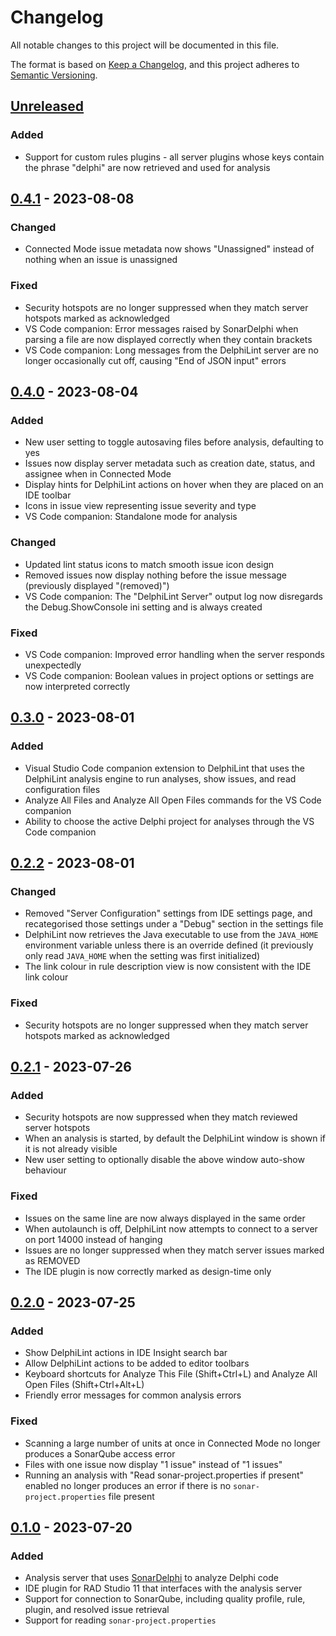 # Changelog

All notable changes to this project will be documented in this file.

The format is based on [Keep a Changelog](https://keepachangelog.com/en/1.0.0/),
and this project adheres to [Semantic Versioning](https://semver.org/spec/v2.0.0.html).

## [Unreleased]

### Added

* Support for custom rules plugins - all server plugins whose keys contain the phrase "delphi" are now retrieved and used for analysis

## [0.4.1] - 2023-08-08

### Changed

* Connected Mode issue metadata now shows "Unassigned" instead of nothing when an issue is unassigned

### Fixed

* Security hotspots are no longer suppressed when they match server hotspots marked as acknowledged
* VS Code companion: Error messages raised by SonarDelphi when parsing a file are now displayed correctly when they
  contain brackets
* VS Code companion: Long messages from the DelphiLint server are no longer occasionally cut off, causing "End of JSON
  input" errors

## [0.4.0] - 2023-08-04

### Added

* New user setting to toggle autosaving files before analysis, defaulting to yes
* Issues now display server metadata such as creation date, status, and assignee when in Connected Mode
* Display hints for DelphiLint actions on hover when they are placed on an IDE toolbar
* Icons in issue view representing issue severity and type
* VS Code companion: Standalone mode for analysis

### Changed

* Updated lint status icons to match smooth issue icon design
* Removed issues now display nothing before the issue message (previously displayed "(removed)")
* VS Code companion: The "DelphiLint Server" output log now disregards the Debug.ShowConsole ini setting and is
  always created

### Fixed

* VS Code companion: Improved error handling when the server responds unexpectedly
* VS Code companion: Boolean values in project options or settings are now interpreted correctly

## [0.3.0] - 2023-08-01

### Added

* Visual Studio Code companion extension to DelphiLint that uses the DelphiLint analysis engine to run analyses,
  show issues, and read configuration files
* Analyze All Files and Analyze All Open Files commands for the VS Code companion
* Ability to choose the active Delphi project for analyses through the VS Code companion

## [0.2.2] - 2023-08-01

### Changed

* Removed "Server Configuration" settings from IDE settings page, and recategorised those settings under a
  "Debug" section in the settings file
* DelphiLint now retrieves the Java executable to use from the `JAVA_HOME` environment variable unless there
  is an override defined (it previously only read `JAVA_HOME` when the setting was first initialized)
* The link colour in rule description view is now consistent with the IDE link colour

### Fixed

* Security hotspots are no longer suppressed when they match server hotspots marked as acknowledged

## [0.2.1] - 2023-07-26

### Added

* Security hotspots are now suppressed when they match reviewed server hotspots
* When an analysis is started, by default the DelphiLint window is shown if it is not already visible
* New user setting to optionally disable the above window auto-show behaviour

### Fixed

* Issues on the same line are now always displayed in the same order
* When autolaunch is off, DelphiLint now attempts to connect to a server on port 14000 instead of hanging
* Issues are no longer suppressed when they match server issues marked as REMOVED
* The IDE plugin is now correctly marked as design-time only

## [0.2.0] - 2023-07-25

### Added

* Show DelphiLint actions in IDE Insight search bar
* Allow DelphiLint actions to be added to editor toolbars
* Keyboard shortcuts for Analyze This File (Shift+Ctrl+L) and Analyze All Open Files (Shift+Ctrl+Alt+L)
* Friendly error messages for common analysis errors

### Fixed

* Scanning a large number of units at once in Connected Mode no longer produces a SonarQube access error
* Files with one issue now display "1 issue" instead of "1 issues"
* Running an analysis with "Read sonar-project.properties if present" enabled no longer produces an error
  if there is no `sonar-project.properties` file present

## [0.1.0] - 2023-07-20

### Added

* Analysis server that uses [SonarDelphi](https://github.com/Integrated-Application-Development/sonar-delphi)
  to analyze Delphi code
* IDE plugin for RAD Studio 11 that interfaces with the analysis server
* Support for connection to SonarQube, including quality profile, rule, plugin, and
  resolved issue retrieval
* Support for reading `sonar-project.properties`

[unreleased]: https://github.com/Integrated-Application-Development/delphilint/compare/v0.4.1...HEAD
[0.4.1]: https://github.com/Integrated-Application-Development/delphilint/compare/v0.4.0...v0.4.1
[0.4.0]: https://github.com/Integrated-Application-Development/delphilint/compare/v0.3.0...v0.4.0
[0.3.0]: https://github.com/Integrated-Application-Development/delphilint/compare/v0.2.2...v0.3.0
[0.2.2]: https://github.com/Integrated-Application-Development/delphilint/compare/v0.2.1...v0.2.2
[0.2.1]: https://github.com/Integrated-Application-Development/delphilint/compare/v0.2.0...v0.2.1
[0.2.0]: https://github.com/Integrated-Application-Development/delphilint/compare/v0.1.0...v0.2.0
[0.1.0]: https://github.com/Integrated-Application-Development/delphilint/releases/tag/v0.1.0